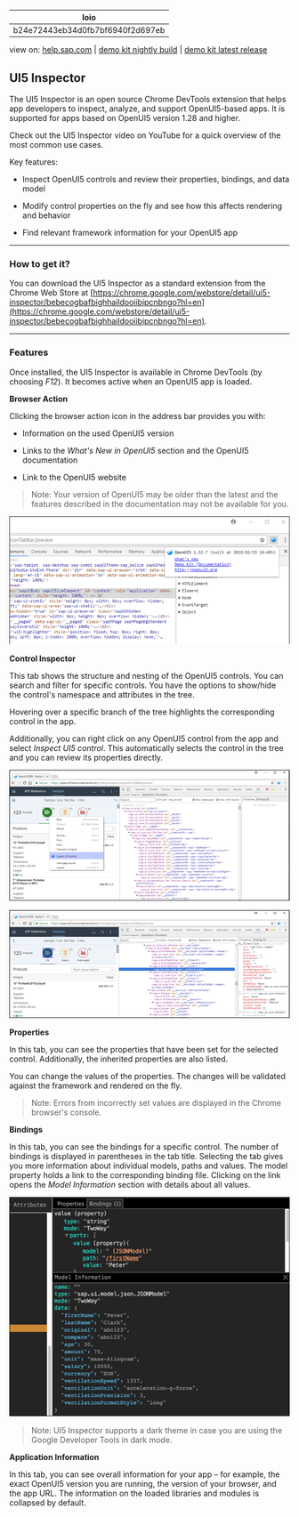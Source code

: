 | loio |
| -----|
| b24e72443eb34d0fb7bf6940f2d697eb |

<div id="loio">

view on: [help.sap.com](https://help.sap.com/viewer/DRAFT/3237636b137e43519a20ad5513c49ccb/latest/en-US/b24e72443eb34d0fb7bf6940f2d697eb.html) | [demo kit nightly build](https://openui5nightly.hana.ondemand.com/#/topic/b24e72443eb34d0fb7bf6940f2d697eb) | [demo kit latest release](https://openui5.hana.ondemand.com/#/topic/b24e72443eb34d0fb7bf6940f2d697eb)</div>
<!-- loiob24e72443eb34d0fb7bf6940f2d697eb -->

## UI5 Inspector

The UI5 Inspector is an open source Chrome DevTools extension that helps app developers to inspect, analyze, and support OpenUI5-based apps. It is supported for apps based on OpenUI5 version 1.28 and higher.

Check out the UI5 Inspector video on YouTube for a quick overview of the most common use cases.

   

Key features:

-   Inspect OpenUI5 controls and review their properties, bindings, and data model

-   Modify control properties on the fly and see how this affects rendering and behavior

-   Find relevant framework information for your OpenUI5 app


***

### How to get it?

You can download the UI5 Inspector as a standard extension from the Chrome Web Store at [https://chrome.google.com/webstore/detail/ui5-inspector/bebecogbafbighhaildooiibipcnbngo?hl=en](https://chrome.google.com/webstore/detail/ui5-inspector/bebecogbafbighhaildooiibipcnbngo?hl=en).

***

### Features

Once installed, the UI5 Inspector is available in Chrome DevTools \(by choosing *F12*\). It becomes active when an OpenUI5 app is loaded.

**Browser Action**

Clicking the browser action icon in the address bar provides you with:

-   Information on the used OpenUI5 version

-   Links to the *What's New in OpenUI5* section and the OpenUI5 documentation

-   Link to the OpenUI5 website


> Note:
> Your version of OpenUI5 may be older than the latest and the features described in the documentation may not be available for you.
> 
> 

 ![](loiob02f8ec2ea55400cb9d99c96f28e1987_HiRes.png) 

**Control Inspector**

This tab shows the structure and nesting of the OpenUI5 controls. You can search and filter for specific controls. You have the options to show/hide the control's namespace and attributes in the tree.

Hovering over a specific branch of the tree highlights the corresponding control in the app.

Additionally, you can right click on any OpenUI5 control from the app and select *Inspect UI5 control*. This automatically selects the control in the tree and you can review its properties directly.

 ![](loioa2c8084fb6464f71957b98e2571e357d_HiRes.png) 

 ![](loioa5e904cf213540baaf98ddd6e4f71684_HiRes.png) 

**Properties**

In this tab, you can see the properties that have been set for the selected control. Additionally, the inherited properties are also listed.

You can change the values of the properties. The changes will be validated against the framework and rendered on the fly.

> Note:
> Errors from incorrectly set values are displayed in the Chrome browser's console.
> 
> 

**Bindings**

In this tab, you can see the bindings for a specific control. The number of bindings is displayed in parentheses in the tab title. Selecting the tab gives you more information about individual models, paths and values. The model property holds a link to the corresponding binding file. Clicking on the link opens the *Model Information* section with details about all values.

![](loiob9efcc68caa44fe89718e4e8b2e7412a_HiRes.png)

> Note:
> UI5 Inspector supports a dark theme in case you are using the Google Developer Tools in dark mode.
> 
> 

**Application Information**

In this tab, you can see overall information for your app – for example, the exact OpenUI5 version you are running, the version of your browser, and the app URL. The information on the loaded libraries and modules is collapsed by default.

